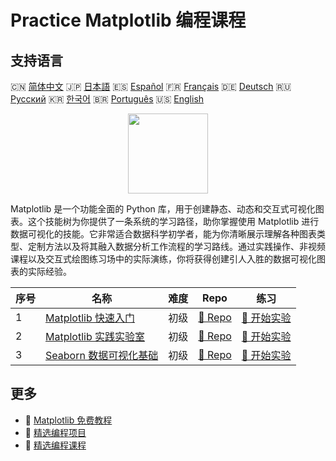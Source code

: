 # Practice Matplotlib 编程课程

## 支持语言

🇨🇳 [简体中文](README_zh.md) 🇯🇵 [日本語](README_ja.md) 🇪🇸 [Español](README_es.md) 🇫🇷 [Français](README_fr.md) 🇩🇪 [Deutsch](README_de.md) 🇷🇺 [Русский](README_ru.md) 🇰🇷 [한국어](README_ko.md) 🇧🇷 [Português](README_pt.md) 🇺🇸 [English](README.md) 

<div align="center">
<img width="128px" src="https://file.labex.io/path/6PDQ0G40CdCX.png">
</div>

Matplotlib 是一个功能全面的 Python 库，用于创建静态、动态和交互式可视化图表。这个技能树为你提供了一条系统的学习路径，助你掌握使用 Matplotlib 进行数据可视化的技能。它非常适合数据科学初学者，能为你清晰展示理解各种图表类型、定制方法以及将其融入数据分析工作流程的学习路线。通过实践操作、非视频课程以及交互式绘图练习场中的实际演练，你将获得创建引人入胜的数据可视化图表的实际经验。

|   序号 | 名称                                                                                    | 难度   | Repo                                                                       | 练习                                                                         |
|--------|-----------------------------------------------------------------------------------------|--------|----------------------------------------------------------------------------|------------------------------------------------------------------------------|
|      1 | [Matplotlib 快速入门](https://labex.io/zh/courses/quick-start-with-matplotlib)          | 初级   | [🔗 Repo](https://github.com/labex-labs/quick-start-with-matplotlib)       | [🚀 开始实验](https://labex.io/zh/courses/quick-start-with-matplotlib)       |
|      2 | [Matplotlib 实践实验室](https://labex.io/zh/courses/matplotlib-practice-labs)           | 初级   | [🔗 Repo](https://github.com/labex-labs/matplotlib-practice-labs)          | [🚀 开始实验](https://labex.io/zh/courses/matplotlib-practice-labs)          |
|      3 | [Seaborn 数据可视化基础](https://labex.io/zh/courses/seaborn-data-visualization-basics) | 初级   | [🔗 Repo](https://github.com/labex-labs/seaborn-data-visualization-basics) | [🚀 开始实验](https://labex.io/zh/courses/seaborn-data-visualization-basics) |

## 更多

- 🔗 [Matplotlib 免费教程](https://github.com/labex-labs/matplotlib-free-tutorials)
- 🔗 [精选编程项目](https://github.com/labex-labs/awesome-programming-projects)
- 🔗 [精选编程课程](https://github.com/labex-labs/awesome-programming-courses)

